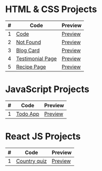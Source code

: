 # HTML & CSS Projects

| #   | Code                                                                                          | Preview                                                                         |
| --- | --------------------------------------------------------------------------------------------- | ------------------------------------------------------------------------------- |
| 1   | [Code](https://github.com/khaled308/frontend-projects/tree/main/01)                           | [Preview](https://statuesque-platypus-d74e22.netlify.app/)                      |
| 2   | [Not Found](https://github.com/khaled308/frontend-projects/tree/main/not-found)               | [Preview](https://cool-paprenjak-16c8c1.netlify.app/)                           |
| 3   | [Blog Card](https://github.com/khaled308/frontend-projects/tree/main/minimal-blog-card)       | [Preview](https://6551e79732c38232fc709708--cerulean-liger-7888af.netlify.app/) |
| 4   | [Testimonial Page](https://github.com/khaled308/frontend-projects/tree/main/testimonial-page) | [Preview](https://testimonial-khaled308.netlify.app/)                           |
| 5   | [Recipe Page](https://github.com/khaled308/frontend-projects/tree/main/recipe-page)           | [Preview](https://recipe-page-khaled308.netlify.app/)                           |

# JavaScript Projects

| #   | Code                                                                          | Preview                                            |
| --- | ----------------------------------------------------------------------------- | -------------------------------------------------- |
| 1   | [Todo App](https://github.com/khaled308/frontend-projects/tree/main/todo-app) | [Preview](https://khaled308-todo-app.netlify.app/) |

# React JS Projects

| #   | Code                                                                                  | Preview                                               |
| --- | ------------------------------------------------------------------------------------- | ----------------------------------------------------- |
| 1   | [Country quiz](https://github.com/khaled308/frontend-projects/tree/main/country-quiz) | [Preview](https://joyful-pudding-3c52a9.netlify.app/) |
